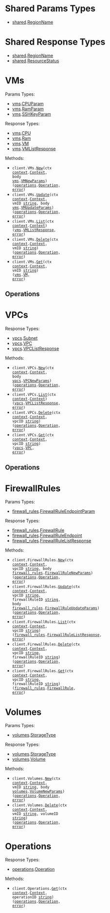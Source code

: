 # Shared Params Types

- <a href="https://pkg.go.dev/github.com/nirvana-labs/nirvana-go/shared">shared</a>.<a href="https://pkg.go.dev/github.com/nirvana-labs/nirvana-go/shared#RegionName">RegionName</a>

# Shared Response Types

- <a href="https://pkg.go.dev/github.com/nirvana-labs/nirvana-go/shared">shared</a>.<a href="https://pkg.go.dev/github.com/nirvana-labs/nirvana-go/shared#RegionName">RegionName</a>
- <a href="https://pkg.go.dev/github.com/nirvana-labs/nirvana-go/shared">shared</a>.<a href="https://pkg.go.dev/github.com/nirvana-labs/nirvana-go/shared#ResourceStatus">ResourceStatus</a>

# VMs

Params Types:

- <a href="https://pkg.go.dev/github.com/nirvana-labs/nirvana-go/vms">vms</a>.<a href="https://pkg.go.dev/github.com/nirvana-labs/nirvana-go/vms#CPUParam">CPUParam</a>
- <a href="https://pkg.go.dev/github.com/nirvana-labs/nirvana-go/vms">vms</a>.<a href="https://pkg.go.dev/github.com/nirvana-labs/nirvana-go/vms#RamParam">RamParam</a>
- <a href="https://pkg.go.dev/github.com/nirvana-labs/nirvana-go/vms">vms</a>.<a href="https://pkg.go.dev/github.com/nirvana-labs/nirvana-go/vms#SSHKeyParam">SSHKeyParam</a>

Response Types:

- <a href="https://pkg.go.dev/github.com/nirvana-labs/nirvana-go/vms">vms</a>.<a href="https://pkg.go.dev/github.com/nirvana-labs/nirvana-go/vms#CPU">CPU</a>
- <a href="https://pkg.go.dev/github.com/nirvana-labs/nirvana-go/vms">vms</a>.<a href="https://pkg.go.dev/github.com/nirvana-labs/nirvana-go/vms#Ram">Ram</a>
- <a href="https://pkg.go.dev/github.com/nirvana-labs/nirvana-go/vms">vms</a>.<a href="https://pkg.go.dev/github.com/nirvana-labs/nirvana-go/vms#VM">VM</a>
- <a href="https://pkg.go.dev/github.com/nirvana-labs/nirvana-go/vms">vms</a>.<a href="https://pkg.go.dev/github.com/nirvana-labs/nirvana-go/vms#VMListResponse">VMListResponse</a>

Methods:

- <code title="post /vms">client.VMs.<a href="https://pkg.go.dev/github.com/nirvana-labs/nirvana-go/vms#VMService.New">New</a>(ctx <a href="https://pkg.go.dev/context">context</a>.<a href="https://pkg.go.dev/context#Context">Context</a>, body <a href="https://pkg.go.dev/github.com/nirvana-labs/nirvana-go/vms">vms</a>.<a href="https://pkg.go.dev/github.com/nirvana-labs/nirvana-go/vms#VMNewParams">VMNewParams</a>) (<a href="https://pkg.go.dev/github.com/nirvana-labs/nirvana-go/operations">operations</a>.<a href="https://pkg.go.dev/github.com/nirvana-labs/nirvana-go/operations#Operation">Operation</a>, <a href="https://pkg.go.dev/builtin#error">error</a>)</code>
- <code title="patch /vms/{vm_id}">client.VMs.<a href="https://pkg.go.dev/github.com/nirvana-labs/nirvana-go/vms#VMService.Update">Update</a>(ctx <a href="https://pkg.go.dev/context">context</a>.<a href="https://pkg.go.dev/context#Context">Context</a>, vmID <a href="https://pkg.go.dev/builtin#string">string</a>, body <a href="https://pkg.go.dev/github.com/nirvana-labs/nirvana-go/vms">vms</a>.<a href="https://pkg.go.dev/github.com/nirvana-labs/nirvana-go/vms#VMUpdateParams">VMUpdateParams</a>) (<a href="https://pkg.go.dev/github.com/nirvana-labs/nirvana-go/operations">operations</a>.<a href="https://pkg.go.dev/github.com/nirvana-labs/nirvana-go/operations#Operation">Operation</a>, <a href="https://pkg.go.dev/builtin#error">error</a>)</code>
- <code title="get /vms">client.VMs.<a href="https://pkg.go.dev/github.com/nirvana-labs/nirvana-go/vms#VMService.List">List</a>(ctx <a href="https://pkg.go.dev/context">context</a>.<a href="https://pkg.go.dev/context#Context">Context</a>) (<a href="https://pkg.go.dev/github.com/nirvana-labs/nirvana-go/vms">vms</a>.<a href="https://pkg.go.dev/github.com/nirvana-labs/nirvana-go/vms#VMListResponse">VMListResponse</a>, <a href="https://pkg.go.dev/builtin#error">error</a>)</code>
- <code title="delete /vms/{vm_id}">client.VMs.<a href="https://pkg.go.dev/github.com/nirvana-labs/nirvana-go/vms#VMService.Delete">Delete</a>(ctx <a href="https://pkg.go.dev/context">context</a>.<a href="https://pkg.go.dev/context#Context">Context</a>, vmID <a href="https://pkg.go.dev/builtin#string">string</a>) (<a href="https://pkg.go.dev/github.com/nirvana-labs/nirvana-go/operations">operations</a>.<a href="https://pkg.go.dev/github.com/nirvana-labs/nirvana-go/operations#Operation">Operation</a>, <a href="https://pkg.go.dev/builtin#error">error</a>)</code>
- <code title="get /vms/{vm_id}">client.VMs.<a href="https://pkg.go.dev/github.com/nirvana-labs/nirvana-go/vms#VMService.Get">Get</a>(ctx <a href="https://pkg.go.dev/context">context</a>.<a href="https://pkg.go.dev/context#Context">Context</a>, vmID <a href="https://pkg.go.dev/builtin#string">string</a>) (<a href="https://pkg.go.dev/github.com/nirvana-labs/nirvana-go/vms">vms</a>.<a href="https://pkg.go.dev/github.com/nirvana-labs/nirvana-go/vms#VM">VM</a>, <a href="https://pkg.go.dev/builtin#error">error</a>)</code>

## Operations

# VPCs

Response Types:

- <a href="https://pkg.go.dev/github.com/nirvana-labs/nirvana-go/vpcs">vpcs</a>.<a href="https://pkg.go.dev/github.com/nirvana-labs/nirvana-go/vpcs#Subnet">Subnet</a>
- <a href="https://pkg.go.dev/github.com/nirvana-labs/nirvana-go/vpcs">vpcs</a>.<a href="https://pkg.go.dev/github.com/nirvana-labs/nirvana-go/vpcs#VPC">VPC</a>
- <a href="https://pkg.go.dev/github.com/nirvana-labs/nirvana-go/vpcs">vpcs</a>.<a href="https://pkg.go.dev/github.com/nirvana-labs/nirvana-go/vpcs#VPCListResponse">VPCListResponse</a>

Methods:

- <code title="post /vpcs">client.VPCs.<a href="https://pkg.go.dev/github.com/nirvana-labs/nirvana-go/vpcs#VPCService.New">New</a>(ctx <a href="https://pkg.go.dev/context">context</a>.<a href="https://pkg.go.dev/context#Context">Context</a>, body <a href="https://pkg.go.dev/github.com/nirvana-labs/nirvana-go/vpcs">vpcs</a>.<a href="https://pkg.go.dev/github.com/nirvana-labs/nirvana-go/vpcs#VPCNewParams">VPCNewParams</a>) (<a href="https://pkg.go.dev/github.com/nirvana-labs/nirvana-go/operations">operations</a>.<a href="https://pkg.go.dev/github.com/nirvana-labs/nirvana-go/operations#Operation">Operation</a>, <a href="https://pkg.go.dev/builtin#error">error</a>)</code>
- <code title="get /vpcs">client.VPCs.<a href="https://pkg.go.dev/github.com/nirvana-labs/nirvana-go/vpcs#VPCService.List">List</a>(ctx <a href="https://pkg.go.dev/context">context</a>.<a href="https://pkg.go.dev/context#Context">Context</a>) (<a href="https://pkg.go.dev/github.com/nirvana-labs/nirvana-go/vpcs">vpcs</a>.<a href="https://pkg.go.dev/github.com/nirvana-labs/nirvana-go/vpcs#VPCListResponse">VPCListResponse</a>, <a href="https://pkg.go.dev/builtin#error">error</a>)</code>
- <code title="delete /vpcs/{vpc_id}">client.VPCs.<a href="https://pkg.go.dev/github.com/nirvana-labs/nirvana-go/vpcs#VPCService.Delete">Delete</a>(ctx <a href="https://pkg.go.dev/context">context</a>.<a href="https://pkg.go.dev/context#Context">Context</a>, vpcID <a href="https://pkg.go.dev/builtin#string">string</a>) (<a href="https://pkg.go.dev/github.com/nirvana-labs/nirvana-go/operations">operations</a>.<a href="https://pkg.go.dev/github.com/nirvana-labs/nirvana-go/operations#Operation">Operation</a>, <a href="https://pkg.go.dev/builtin#error">error</a>)</code>
- <code title="get /vpcs/{vpc_id}">client.VPCs.<a href="https://pkg.go.dev/github.com/nirvana-labs/nirvana-go/vpcs#VPCService.Get">Get</a>(ctx <a href="https://pkg.go.dev/context">context</a>.<a href="https://pkg.go.dev/context#Context">Context</a>, vpcID <a href="https://pkg.go.dev/builtin#string">string</a>) (<a href="https://pkg.go.dev/github.com/nirvana-labs/nirvana-go/vpcs">vpcs</a>.<a href="https://pkg.go.dev/github.com/nirvana-labs/nirvana-go/vpcs#VPC">VPC</a>, <a href="https://pkg.go.dev/builtin#error">error</a>)</code>

## Operations

# FirewallRules

Params Types:

- <a href="https://pkg.go.dev/github.com/nirvana-labs/nirvana-go/firewall_rules">firewall_rules</a>.<a href="https://pkg.go.dev/github.com/nirvana-labs/nirvana-go/firewall_rules#FirewallRuleEndpointParam">FirewallRuleEndpointParam</a>

Response Types:

- <a href="https://pkg.go.dev/github.com/nirvana-labs/nirvana-go/firewall_rules">firewall_rules</a>.<a href="https://pkg.go.dev/github.com/nirvana-labs/nirvana-go/firewall_rules#FirewallRule">FirewallRule</a>
- <a href="https://pkg.go.dev/github.com/nirvana-labs/nirvana-go/firewall_rules">firewall_rules</a>.<a href="https://pkg.go.dev/github.com/nirvana-labs/nirvana-go/firewall_rules#FirewallRuleEndpoint">FirewallRuleEndpoint</a>
- <a href="https://pkg.go.dev/github.com/nirvana-labs/nirvana-go/firewall_rules">firewall_rules</a>.<a href="https://pkg.go.dev/github.com/nirvana-labs/nirvana-go/firewall_rules#FirewallRuleListResponse">FirewallRuleListResponse</a>

Methods:

- <code title="post /vpcs/{vpc_id}/firewall_rules">client.FirewallRules.<a href="https://pkg.go.dev/github.com/nirvana-labs/nirvana-go/firewall_rules#FirewallRuleService.New">New</a>(ctx <a href="https://pkg.go.dev/context">context</a>.<a href="https://pkg.go.dev/context#Context">Context</a>, vpcID <a href="https://pkg.go.dev/builtin#string">string</a>, body <a href="https://pkg.go.dev/github.com/nirvana-labs/nirvana-go/firewall_rules">firewall_rules</a>.<a href="https://pkg.go.dev/github.com/nirvana-labs/nirvana-go/firewall_rules#FirewallRuleNewParams">FirewallRuleNewParams</a>) (<a href="https://pkg.go.dev/github.com/nirvana-labs/nirvana-go/operations">operations</a>.<a href="https://pkg.go.dev/github.com/nirvana-labs/nirvana-go/operations#Operation">Operation</a>, <a href="https://pkg.go.dev/builtin#error">error</a>)</code>
- <code title="patch /vpcs/{vpc_id}/firewall_rules/{firewall_rule_id}">client.FirewallRules.<a href="https://pkg.go.dev/github.com/nirvana-labs/nirvana-go/firewall_rules#FirewallRuleService.Update">Update</a>(ctx <a href="https://pkg.go.dev/context">context</a>.<a href="https://pkg.go.dev/context#Context">Context</a>, vpcID <a href="https://pkg.go.dev/builtin#string">string</a>, firewallRuleID <a href="https://pkg.go.dev/builtin#string">string</a>, body <a href="https://pkg.go.dev/github.com/nirvana-labs/nirvana-go/firewall_rules">firewall_rules</a>.<a href="https://pkg.go.dev/github.com/nirvana-labs/nirvana-go/firewall_rules#FirewallRuleUpdateParams">FirewallRuleUpdateParams</a>) (<a href="https://pkg.go.dev/github.com/nirvana-labs/nirvana-go/operations">operations</a>.<a href="https://pkg.go.dev/github.com/nirvana-labs/nirvana-go/operations#Operation">Operation</a>, <a href="https://pkg.go.dev/builtin#error">error</a>)</code>
- <code title="get /vpcs/{vpc_id}/firewall_rules">client.FirewallRules.<a href="https://pkg.go.dev/github.com/nirvana-labs/nirvana-go/firewall_rules#FirewallRuleService.List">List</a>(ctx <a href="https://pkg.go.dev/context">context</a>.<a href="https://pkg.go.dev/context#Context">Context</a>, vpcID <a href="https://pkg.go.dev/builtin#string">string</a>) (<a href="https://pkg.go.dev/github.com/nirvana-labs/nirvana-go/firewall_rules">firewall_rules</a>.<a href="https://pkg.go.dev/github.com/nirvana-labs/nirvana-go/firewall_rules#FirewallRuleListResponse">FirewallRuleListResponse</a>, <a href="https://pkg.go.dev/builtin#error">error</a>)</code>
- <code title="delete /vpcs/{vpc_id}/firewall_rules/{firewall_rule_id}">client.FirewallRules.<a href="https://pkg.go.dev/github.com/nirvana-labs/nirvana-go/firewall_rules#FirewallRuleService.Delete">Delete</a>(ctx <a href="https://pkg.go.dev/context">context</a>.<a href="https://pkg.go.dev/context#Context">Context</a>, vpcID <a href="https://pkg.go.dev/builtin#string">string</a>, firewallRuleID <a href="https://pkg.go.dev/builtin#string">string</a>) (<a href="https://pkg.go.dev/github.com/nirvana-labs/nirvana-go/operations">operations</a>.<a href="https://pkg.go.dev/github.com/nirvana-labs/nirvana-go/operations#Operation">Operation</a>, <a href="https://pkg.go.dev/builtin#error">error</a>)</code>
- <code title="get /vpcs/{vpc_id}/firewall_rules/{firewall_rule_id}">client.FirewallRules.<a href="https://pkg.go.dev/github.com/nirvana-labs/nirvana-go/firewall_rules#FirewallRuleService.Get">Get</a>(ctx <a href="https://pkg.go.dev/context">context</a>.<a href="https://pkg.go.dev/context#Context">Context</a>, vpcID <a href="https://pkg.go.dev/builtin#string">string</a>, firewallRuleID <a href="https://pkg.go.dev/builtin#string">string</a>) (<a href="https://pkg.go.dev/github.com/nirvana-labs/nirvana-go/firewall_rules">firewall_rules</a>.<a href="https://pkg.go.dev/github.com/nirvana-labs/nirvana-go/firewall_rules#FirewallRule">FirewallRule</a>, <a href="https://pkg.go.dev/builtin#error">error</a>)</code>

# Volumes

Params Types:

- <a href="https://pkg.go.dev/github.com/nirvana-labs/nirvana-go/volumes">volumes</a>.<a href="https://pkg.go.dev/github.com/nirvana-labs/nirvana-go/volumes#StorageType">StorageType</a>

Response Types:

- <a href="https://pkg.go.dev/github.com/nirvana-labs/nirvana-go/volumes">volumes</a>.<a href="https://pkg.go.dev/github.com/nirvana-labs/nirvana-go/volumes#StorageType">StorageType</a>
- <a href="https://pkg.go.dev/github.com/nirvana-labs/nirvana-go/volumes">volumes</a>.<a href="https://pkg.go.dev/github.com/nirvana-labs/nirvana-go/volumes#Volume">Volume</a>

Methods:

- <code title="post /vms/{vm_id}/volumes">client.Volumes.<a href="https://pkg.go.dev/github.com/nirvana-labs/nirvana-go/volumes#VolumeService.New">New</a>(ctx <a href="https://pkg.go.dev/context">context</a>.<a href="https://pkg.go.dev/context#Context">Context</a>, vmID <a href="https://pkg.go.dev/builtin#string">string</a>, body <a href="https://pkg.go.dev/github.com/nirvana-labs/nirvana-go/volumes">volumes</a>.<a href="https://pkg.go.dev/github.com/nirvana-labs/nirvana-go/volumes#VolumeNewParams">VolumeNewParams</a>) (<a href="https://pkg.go.dev/github.com/nirvana-labs/nirvana-go/operations">operations</a>.<a href="https://pkg.go.dev/github.com/nirvana-labs/nirvana-go/operations#Operation">Operation</a>, <a href="https://pkg.go.dev/builtin#error">error</a>)</code>
- <code title="delete /vms/{vm_id}/volumes/{volume_id}">client.Volumes.<a href="https://pkg.go.dev/github.com/nirvana-labs/nirvana-go/volumes#VolumeService.Delete">Delete</a>(ctx <a href="https://pkg.go.dev/context">context</a>.<a href="https://pkg.go.dev/context#Context">Context</a>, vmID <a href="https://pkg.go.dev/builtin#string">string</a>, volumeID <a href="https://pkg.go.dev/builtin#string">string</a>) (<a href="https://pkg.go.dev/github.com/nirvana-labs/nirvana-go/operations">operations</a>.<a href="https://pkg.go.dev/github.com/nirvana-labs/nirvana-go/operations#Operation">Operation</a>, <a href="https://pkg.go.dev/builtin#error">error</a>)</code>

# Operations

Response Types:

- <a href="https://pkg.go.dev/github.com/nirvana-labs/nirvana-go/operations">operations</a>.<a href="https://pkg.go.dev/github.com/nirvana-labs/nirvana-go/operations#Operation">Operation</a>

Methods:

- <code title="get /operations/{operation_id}">client.Operations.<a href="https://pkg.go.dev/github.com/nirvana-labs/nirvana-go/operations#OperationService.Get">Get</a>(ctx <a href="https://pkg.go.dev/context">context</a>.<a href="https://pkg.go.dev/context#Context">Context</a>, operationID <a href="https://pkg.go.dev/builtin#string">string</a>) (<a href="https://pkg.go.dev/github.com/nirvana-labs/nirvana-go/operations">operations</a>.<a href="https://pkg.go.dev/github.com/nirvana-labs/nirvana-go/operations#Operation">Operation</a>, <a href="https://pkg.go.dev/builtin#error">error</a>)</code>
